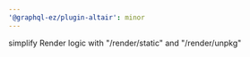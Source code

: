 ```yaml
---
'@graphql-ez/plugin-altair': minor
---
```


simplify Render logic with "/render/static" and "/render/unpkg"
